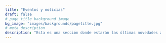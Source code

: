 ```yaml
---
title: "Eventos y noticias"
draft: false
# page title background image
bg_image: "images/backgrounds/pagetitle.jpg"
# meta description
description: "Esta es una sección donde estarán las últimas novedades acerca de la institución."
---
```

